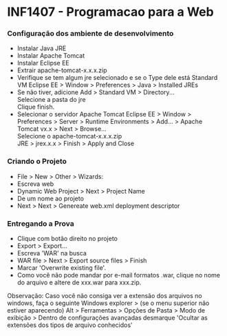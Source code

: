 # INF1407 - Programacao para a Web

### Configuração dos ambiente de desenvolvimento

* Instalar Java JRE
* Instalar Apache Tomcat
* Instalar Eclipse EE
* Extrair apache-tomcat-x.x.x.zip 
* Verifique se tem algum jre selecionado e se o Type dele está Standard VM
  Eclipse EE > Window > Preferences > Java > Installed JREs
* Se não tiver, adicione
  Add > Standard VM > Directory...    
  Selecione a pasta do jre    
  Clique finish.
* Selecionar o servidor Apache Tomcat
  Eclipse EE > Window > Preferences > Server > Runtime Environments > Add... > Apache Tomcat vx.x > Next > Browse...    
  Selecione o apache-tomcat-x.x.x.zip   
  JRE > jrex.x.x > Finish > Apply and Close

### Criando o Projeto

* File > New > Other > Wizards:   
* Escreva web   
* Dynamic Web Project > Next > Project Name   
* De um nome ao projeto   
* Next > Next > Genereate web.xml deployment descriptor

### Entregando a Prova
* Clique com botão direito no projeto  
* Export > Export...  
* Escreva 'WAR' na busca  
* WAR file > Next > Export source files > Finish  
* Marcar 'Overwrite existing file'.  
* Como você não pode mandar por e-mail formatos .war, clique no nome do arquivo e altere de xxx.war para xxx.zip.


Observação: Caso você não consiga ver a extensão dos arquivos no windows, faça o seguinte
Windows explorer > (se o menu superior não estiver aparecendo) Alt > Ferramentas > Opções de Pasta > Modo de exibição >
Dentro de configurações avançadas desmarque 'Ocultar as extensões dos tipos de arquivo conhecidos'
